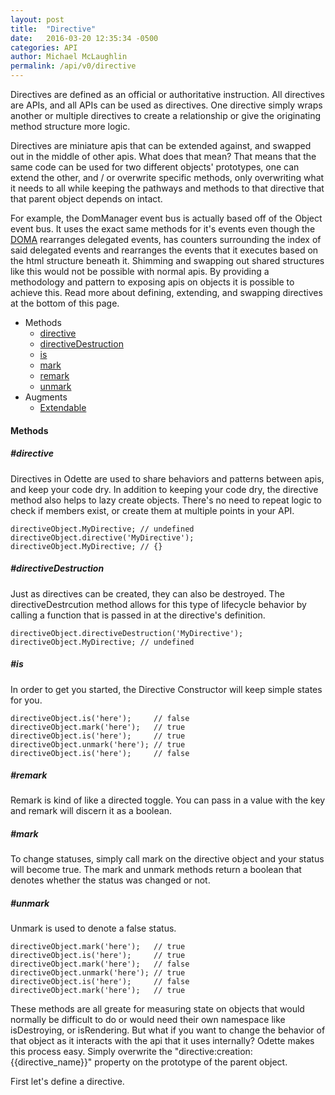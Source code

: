 ```yaml
---
layout: post
title:  "Directive"
date:   2016-03-20 12:35:34 -0500
categories: API
author: Michael McLaughlin
permalink: /api/v0/directive
---
```


<p>Directives are defined as an official or authoritative instruction. All directives are APIs, and all APIs can be used as directives. One directive simply wraps another or multiple directives to create a relationship or give the originating method structure more logic.</p>
<p>Directives are miniature apis that can be extended against, and swapped out in the middle of other apis. What does that mean? That means that the same code can be used for two different objects' prototypes, one can extend the other, and / or overwrite specific methods, only overwriting what it needs to all while keeping the pathways and methods to that directive that that parent object depends on intact.</p>
<p>For example, the DomManager event bus is actually based off of the Object event bus. It uses the exact same methods for it's events even though the <a href="doma">DOMA</a> rearranges delegated events, has counters surrounding the index of said delegated events and rearranges the events that it executes based on the html structure beneath it. Shimming and swapping out shared structures like this would not be possible with normal apis. By providing a methodology and pattern to exposing apis on objects it is possible to achieve this. Read more about defining, extending, and swapping directives at the bottom of this page.</p>

<ul class="list">
    <li class="left clear-left">
        <a>Methods</a>
        <ul class="list nested-list">
            <li class="left clear-left"><a href="#method_directive">directive</a></li>
            <li class="left clear-left"><a href="#method_directiveDestruction">directiveDestruction</a></li>
            <li class="left clear-left"><a href="#method_is">is</a></li>
            <li class="left clear-left"><a href="#method_mark">mark</a></li>
            <li class="left clear-left"><a href="#method_remark">remark</a></li>
            <li class="left clear-left"><a href="#method_unmark">unmark</a></li>
        </ul>
    </li>
    <li class="left clear-left">
        <a>Augments</a>
        <ul class="list nested-list">
            <li class="left clear-left"><a href="extendable">Extendable</a></li>
        </ul>
    </li>
</ul>
<h4 id="methods" class="title-headline">Methods</h4>
<div id="methods_directive">
    <h5 class="title-headline">#directive</h5>
    <p>Directives in Odette are used to share behaviors and patterns between apis, and keep your code dry. In addition to keeping your code dry, the directive method also helps to lazy create objects. There's no need to repeat logic to check if members exist, or create them at multiple points in your API.</p>
    <pre class="code code-section"><code class="language-javascript">directiveObject.MyDirective; // undefined
directiveObject.directive('MyDirective');
directiveObject.MyDirective; // {}</code></pre>
</div>
<div id="methods_directiveDestruction">
    <h5 class="title-headline">#directiveDestruction</h5>
    <p>Just as directives can be created, they can also be destroyed. The directiveDestrcution method allows for this type of lifecycle behavior by calling a function that is passed in at the directive's definition.</p>
    <pre class="code code-section"><code class="language-javascript">directiveObject.directiveDestruction('MyDirective');
directiveObject.MyDirective; // undefined</code></pre>
</div>
<div id="methods_is">
    <h5 class="title-headline">#is</h5>
    <p>In order to get you started, the Directive Constructor will keep simple states for you.</p>
    <pre class="code code-section"><code class="language-javascript">directiveObject.is('here');     // false
directiveObject.mark('here');   // true
directiveObject.is('here');     // true
directiveObject.unmark('here'); // true
directiveObject.is('here');     // false</code></pre>
</div>
<div id="methods_remark">
    <h5 class="title-headline">#remark</h5>
    <p>Remark is kind of like a directed toggle. You can pass in a value with the key and remark will discern it as a boolean.</p>
</div>
<div id="methods_mark">
    <h5 class="title-headline">#mark</h5>
    <p>To change statuses, simply call mark on the directive object and your status will become true. The mark and unmark methods return a boolean that denotes whether the status was changed or not.</p>
</div>
<div id="methods_unmark">
    <h5 class="title-headline">#unmark</h5>
    <p>Unmark is used to denote a false status.</p>
    <pre class="code code-section"><code class="language-javascript">directiveObject.mark('here');   // true
directiveObject.is('here');     // true
directiveObject.mark('here');   // false
directiveObject.unmark('here'); // true
directiveObject.is('here');     // false
directiveObject.mark('here');   // true</code></pre>
</div>
<p>These methods are all greate for measuring state on objects that would normally be difficult to do or would need their own namespace like isDestroying, or isRendering. But what if you want to change the behavior of that object as it interacts with the api that it uses internally? Odette makes this process easy. Simply overwrite the "directive:creation:{{directive_name}}" property on the prototype of the parent object.</p>
<p>First let's define a directive.</p>